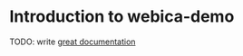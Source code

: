 # Introduction to webica-demo

TODO: write [great documentation](http://jacobian.org/writing/what-to-write/)
